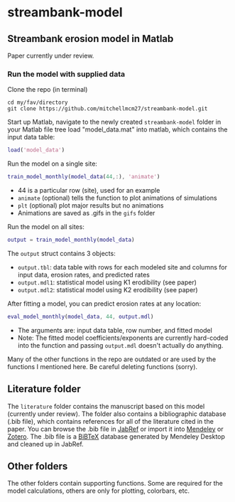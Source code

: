 # streambank-model
## Streambank erosion model in Matlab

Paper currently under review.

### Run the model with supplied data

Clone the repo (in terminal)
 
````dos
cd my/fav/directory
git clone https://github.com/mitchellmcm27/streambank-model.git
````

Start up Matlab, navigate to the newly created ```streambank-model``` folder in your Matlab file tree
load "model_data.mat" into matlab, which contains the input data table:

````matlab
load('model_data')
````
 
Run the model on a single site:
````matlab
train_model_monthly(model_data(44,:), 'animate')
````
* 44 is a particular row (site), used for an example
* ```animate``` (optional) tells the function to plot animations of simulations
* ```plt``` (optional) plot major results but no animations
* Animations are saved as .gifs in the ```gifs``` folder
  
Run the model on all sites:
````matlab
output = train_model_monthly(model_data)
````
 
The ```output``` struct contains 3 objects:
* ```output.tbl```: data table with rows for each modeled site and columns for input data, erosion rates, and predicted rates
* ```output.mdl1```: statistical model using K1 erodibility (see paper)
* ```output.mdl2```: statistical model using K2 erodibility (see paper)

After fitting a model, you can predict erosion rates at any location:

````matlab
eval_model_monthly(model_data, 44, output.mdl)
````

* The arguments are: input data table, row number, and fitted model
* Note: The fitted model coefficients/exponents are currently hard-coded into the function and passing ```output.mdl``` doesn't actually do anything.
 
Many of the other functions in the repo are outdated or are used by the functions I mentioned here. Be careful deleting functions (sorry).
 
## Literature folder
 
The ```literature``` folder contains the manuscript based on this model (currently under review). The folder also contains a bibliographic database (.bib file), which contains references for all of the literature cited in the paper. You can browse the .bib file in [JabRef](https://www.fosshub.com/JabRef.html) or import it into [Mendeley](https://www.mendeley.com/) or [Zotero](https://www.zotero.org/). The .bib file is a [BiBTeX](http://www.bibtex.org/) database generated by Mendeley Desktop and cleaned up in JabRef.

## Other folders

The other folders contain supporting functions. Some are required for the model calculations, others are only for plotting, colorbars, etc.
